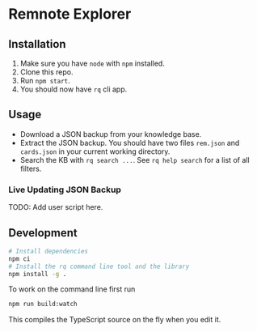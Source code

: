 # Remnote Explorer

## Installation

1. Make sure you have `node` with `npm` installed.
2. Clone this repo.
3. Run `npm start`.
4. You should now have `rq` cli app.

## Usage

- Download a JSON backup from your knowledge base.
- Extract the JSON backup. You should have two files `rem.json` and `cards.json` in your current working directory.
- Search the KB with `rq search ...`. See `rq help search` for a list of all filters.

### Live Updating JSON Backup

TODO: Add user script here.

<!--
## Ideas

- list top level Rems (with stats)
  - with word count
  - reference count
  - tag count
  - portal count
- transfor all formatting

- Insights

  - top word count
  - edit history
    - rems edited per day
  - spaced repetition stats

- Maybe SQL like query language

- Export which preserves all information
  - RoamResearch
  - Anki
-->

## Development

```bash
# Install dependencies
npm ci
# Install the rq command line tool and the library
npm install -g .
```

To work on the command line first run

```sh
npm run build:watch
```

This compiles the TypeScript source on the fly when you edit it.

<!-- ### Pasting Portals

To use the portal paste helper plugin ([which does not work yet](https://forum.remnote.io/t/ability-to-paste-multiple-portals-api-support-for-rem-id-rem-id-rem-id/4619)), use

```sh
npx live-server .
```

and add `http://127.0.0.1:8080/support/paste-portal.html` as plugin. -->

<!-- ## GUI

- Blockly: Very cool and integratable into RemNote, but some development effort to make the DSL
  - https://developers.google.com/blockly/guides/overview
  - Block Factory: https://blockly-demo.appspot.com/static/demos/blockfactory/index.html
  - https://developers.google.com/blockly/guides/create-custom-blocks/generating-code
- https://ugui.io/tutorials/getting-started.html
- GraphQL Query for Rem output
  - List with parent, level <2 children
  - List all descendant todos
- CLUI: https://blog.replit.com/clui
- Build a cli with Inquirer.js
- For python there is https://github.com/chriskiehl/Gooey -->

